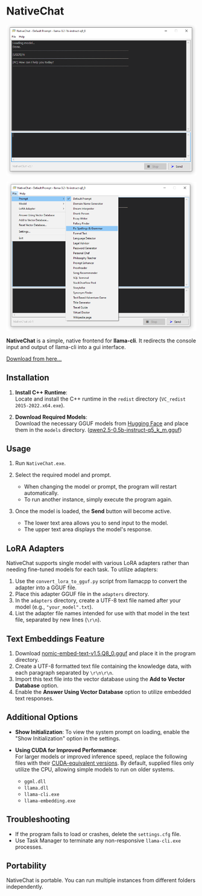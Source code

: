 # NativeChat  

![NativeChat](ui.png)

![NativeChat](ui2.png)

**NativeChat** is a simple, native frontend for **llama-cli**. It redirects the console input and output of llama-cli into a gui interface.

[Download from here...](https://github.com/hasaranga/NativeChat/releases)

## Installation

1. **Install C++ Runtime**:  
   Locate and install the C++ runtime in the `redist` directory (`VC_redist 2015-2022.x64.exe`).

2. **Download Required Models**:  
   Download the necessary GGUF models from [Hugging Face](https://huggingface.co/) and place them in the `models` directory. ([qwen2.5-0.5b-instruct-q5_k_m.gguf](https://huggingface.co/Qwen/Qwen2.5-0.5B-Instruct-GGUF/resolve/main/qwen2.5-0.5b-instruct-q5_k_m.gguf?download=true))

## Usage

1. Run `NativeChat.exe`.
2. Select the required model and prompt.  
   - When changing the model or prompt, the program will restart automatically.  
   - To run another instance, simply execute the program again.

3. Once the model is loaded, the **Send** button will become active.  
   - The lower text area allows you to send input to the model.
   - The upper text area displays the model's response.

## LoRA Adapters

NativeChat supports single model with various LoRA adapters rather than needing fine-tuned models for each task. To utilize adapters:

1. Use the `convert_lora_to_gguf.py` script from llamacpp to convert the adapter into a GGUF file.
2. Place this adapter GGUF file in the `adapters` directory.
3. In the `adapters` directory, create a UTF-8 text file named after your model (e.g., `"your_model".txt`).
4. List the adapter file names intended for use with that model in the text file, separated by new lines (`\r\n`).

## Text Embeddings Feature

1. Download [nomic-embed-text-v1.5.Q8_0.gguf](https://huggingface.co/nomic-ai/nomic-embed-text-v1.5-GGUF/resolve/main/nomic-embed-text-v1.5.Q8_0.gguf?download=true) and place it in the program directory.
2. Create a UTF-8 formatted text file containing the knowledge data, with each paragraph separated by `\r\n\r\n`.
3. Import this text file into the vector database using the **Add to Vector Database** option.
4. Enable the **Answer Using Vector Database** option to utilize embedded text responses.

## Additional Options

- **Show Initialization**: To view the system prompt on loading, enable the "Show Initialization" option in the settings.

- **Using CUDA for Improved Performance**:  
   For larger models or improved inference speed, replace the following files with their [CUDA-equivalent versions](https://github.com/ggerganov/llama.cpp/releases). By default, supplied files only utilize the CPU, allowing simple models to run on older systems.
   - `ggml.dll`
   - `llama.dll`
   - `llama-cli.exe`
   - `llama-embedding.exe`

## Troubleshooting

- If the program fails to load or crashes, delete the `settings.cfg` file.
- Use Task Manager to terminate any non-responsive `llama-cli.exe` processes.

## Portability

NativeChat is portable. You can run multiple instances from different folders independently.
